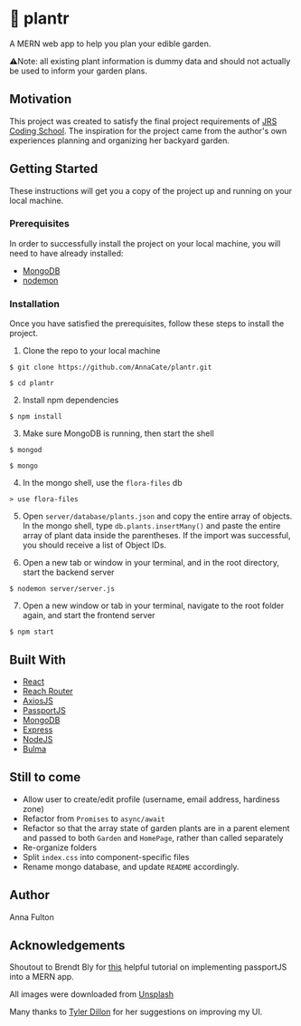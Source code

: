 # 🌱 plantr

A MERN web app to help you plan your edible garden.

⚠️Note: all existing plant information is dummy data and should not actually be used to inform your garden plans.

## Motivation

This project was created to satisfy the final project requirements of [JRS Coding School](http://www.harborec.com/jrs-coding-school). The inspiration for the project came from the author's own experiences planning and organizing her backyard garden.

## Getting Started

These instructions will get you a copy of the project up and running on your local machine.

### Prerequisites

In order to successfully install the project on your local machine, you will need to have already installed:

- [MongoDB](https://www.mongodb.com/)
- [nodemon](https://nodemon.io/)

### Installation

Once you have satisfied the prerequisites, follow these steps to install the project.

1. Clone the repo to your local machine

```
$ git clone https://github.com/AnnaCate/plantr.git

$ cd plantr
```

2. Install npm dependencies

```
$ npm install
```

3. Make sure MongoDB is running, then start the shell

```
$ mongod

$ mongo
```

4. In the mongo shell, use the `flora-files` db

```
> use flora-files
```

5. Open `server/database/plants.json` and copy the entire array of objects. In the mongo shell, type `db.plants.insertMany()` and paste the entire array of plant data inside the parentheses. If the import was successful, you should receive a list of Object IDs.

6. Open a new tab or window in your terminal, and in the root directory, start the backend server

```
$ nodemon server/server.js
```

7. Open a new window or tab in your terminal, navigate to the root folder again, and start the frontend server

```
$ npm start
```

## Built With

- [React](https://reactjs.org/)
- [Reach Router](https://reach.tech/router)
- [AxiosJS](https://github.com/axios/axios)
- [PassportJS](http://www.passportjs.org/)
- [MongoDB](https://www.mongodb.com/)
- [Express](https://expressjs.com/)
- [NodeJS](https://nodejs.org/en/)
- [Bulma](https://bulma.io/)

## Still to come

- Allow user to create/edit profile (username, email address, hardiness zone)
- Refactor from `Promises` to `async/await`
- Refactor so that the array state of garden plants are in a parent element and passed to both `Garden` and `HomePage`, rather than called separately
- Re-organize folders
- Split `index.css` into component-specific files
- Rename mongo database, and update `README` accordingly.

## Author

Anna Fulton

## Acknowledgements

Shoutout to Brendt Bly for [this](https://medium.com/@brendt_bly/simple-mern-passport-app-tutorial-4aec2105e367) helpful tutorial on implementing passportJS into a MERN app.

All images were downloaded from [Unsplash](https://unsplash.com/)

Many thanks to [Tyler Dillon](https://github.com/tydillon) for her suggestions on improving my UI.

